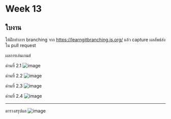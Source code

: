 # Week 13 #

## ใบงาน

ให้ฝึกทำการ branching  จาก  https://learngitbranching.js.org/ แล้ว capture ผลลัพธ์ส่งใน pull request

ผลการเล่นเกมส์

ด่านที่ 2.1 
![image](https://user-images.githubusercontent.com/92082798/143495361-ce4eaf0a-7d93-469c-9aeb-6e8a5ac153d8.png)

ด่านที่ 2.2
![image](https://user-images.githubusercontent.com/92082798/143495365-da7ea964-44cf-4df5-b466-1fe18ceea03d.png)

ด่านที่ 2.3
![image](https://user-images.githubusercontent.com/92082798/143495368-9157de6a-950a-44e2-aa21-a5a048bbf2e1.png)

ด่านที่ 2.4
![image](https://user-images.githubusercontent.com/92082798/143495376-b1b74d23-5dcc-4459-949a-e36c5ce2b11c.png)

---
ตารางสรุปผล
![image](https://user-images.githubusercontent.com/92082798/143495396-42d6afe7-b52a-40ab-8324-fd5c523d14b7.png)



